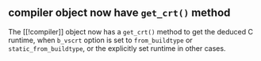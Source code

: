 ## compiler object now have `get_crt()` method

The [[!compiler]] object now has a `get_crt()` method to get the deduced
C runtime, when `b_vscrt` option is set to `from_buildtype` or
`static_from_buildtype`, or the explicitly set runtime in other cases.
